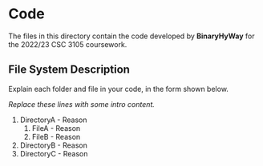 # Code
The files in this directory contain the code developed by **BinaryHyWay** for the 2022/23 CSC 3105 coursework.

## File System Description
Explain each folder and file in your code, in the form shown below.

_Replace these lines with some intro content._

1. DirectoryA - Reason
    1. FileA - Reason
    2. FileB - Reason
3. DirectoryB - Reason
4. DirectoryC - Reason
